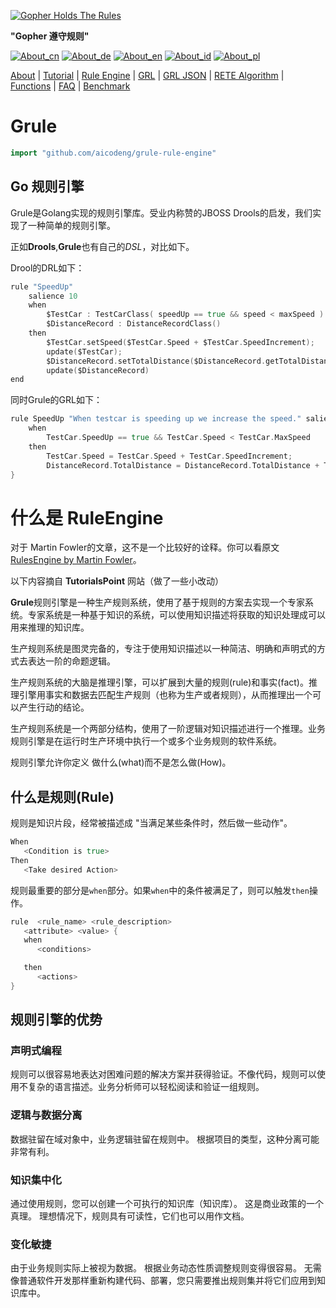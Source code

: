 [![Gopher Holds The Rules](https://github.com/aicodeng/grule-rule-engine/blob/master/gopher-grule.png?raw=true)](https://github.com/aicodeng/grule-rule-engine/blob/master/gopher-grule.png?raw=true)


__"Gopher 遵守规则"__



[![About_cn](https://github.com/yammadev/flag-icons/blob/master/png/CN.png?raw=true)](../cn/About_cn.md)
[![About_de](https://github.com/yammadev/flag-icons/blob/master/png/DE.png?raw=true)](../de/About_de.md)
[![About_en](https://github.com/yammadev/flag-icons/blob/master/png/GB.png?raw=true)](../en/About_en.md)
[![About_id](https://github.com/yammadev/flag-icons/blob/master/png/ID.png?raw=true)](../id/About_id.md)
[![About_pl](https://github.com/yammadev/flag-icons/blob/master/png/PL.png?raw=true)](../pl/About_pl.md)

[About](About_cn.md) | [Tutorial](Tutorial_cn.md) | [Rule Engine](RuleEngine_cn.md) | [GRL](GRL_cn.md) | [GRL JSON](GRL_JSON_cn.md) | [RETE Algorithm](RETE_cn.md) | [Functions](Function_cn.md) | [FAQ](FAQ_cn.md) | [Benchmark](Benchmarking_cn.md)

# Grule

```go
import "github.com/aicodeng/grule-rule-engine"
```

## Go 规则引擎

Grule是Golang实现的规则引擎库。受业内称赞的JBOSS Drools的启发，我们实现了一种简单的规则引擎。

正如**Drools**,**Grule**也有自己的*DSL*，对比如下。

Drool的DRL如下：

```go
rule "SpeedUp"
    salience 10
    when
        $TestCar : TestCarClass( speedUp == true && speed < maxSpeed )
        $DistanceRecord : DistanceRecordClass()
    then
        $TestCar.setSpeed($TestCar.Speed + $TestCar.SpeedIncrement);
        update($TestCar);
        $DistanceRecord.setTotalDistance($DistanceRecord.getTotalDistance() + $TestCar.Speed)
        update($DistanceRecord)
end
```

同时Grule的GRL如下：

```go
rule SpeedUp "When testcar is speeding up we increase the speed." salience 10  {
    when
        TestCar.SpeedUp == true && TestCar.Speed < TestCar.MaxSpeed
    then
        TestCar.Speed = TestCar.Speed + TestCar.SpeedIncrement;
        DistanceRecord.TotalDistance = DistanceRecord.TotalDistance + TestCar.Speed;
}
```

# 什么是 RuleEngine



对于 Martin Fowler的文章，这不是一个比较好的诠释。你可以看原文[RulesEngine by Martin Fowler](https://martinfowler.com/bliki/RulesEngine.html)。

以下内容摘自 **TutorialsPoint** 网站（做了一些小改动）

**Grule**规则引擎是一种生产规则系统，使用了基于规则的方案去实现一个专家系统。专家系统是一种基于知识的系统，可以使用知识描述将获取的知识处理成可以用来推理的知识库。

生产规则系统是图灵完备的，专注于使用知识描述以一种简洁、明确和声明式的方式去表达一阶的命题逻辑。

生产规则系统的大脑是推理引擎，可以扩展到大量的规则(rule)和事实(fact)。推理引擎用事实和数据去匹配生产规则（也称为生产或者规则），从而推理出一个可以产生行动的结论。

生产规则系统是一个两部分结构，使用了一阶逻辑对知识描述进行一个推理。业务规则引擎是在运行时生产环境中执行一个或多个业务规则的软件系统。

规则引擎允许你定义 做什么(what)而不是怎么做(How)。

## 什么是规则(Rule)

规则是知识片段，经常被描述成 "当满足某些条件时，然后做一些动作"。

```go
When
   <Condition is true>
Then
   <Take desired Action>
```

规则最重要的部分是`when`部分。如果`when`中的条件被满足了，则可以触发`then`操作。

```go
rule  <rule_name> <rule_description>
   <attribute> <value> {
   when
      <conditions>

   then
      <actions>
}
```

## 规则引擎的优势

### 声明式编程

规则可以很容易地表达对困难问题的解决方案并获得验证。不像代码，规则可以使用不复杂的语言描述。业务分析师可以轻松阅读和验证一组规则。

### 逻辑与数据分离

数据驻留在域对象中，业务逻辑驻留在规则中。 根据项目的类型，这种分离可能非常有利。

### 知识集中化

通过使用规则，您可以创建一个可执行的知识库（知识库）。 这是商业政策的一个真理。 理想情况下，规则具有可读性，它们也可以用作文档。

### 变化敏捷

由于业务规则实际上被视为数据。 根据业务动态性质调整规则变得很容易。 无需像普通软件开发那样重新构建代码、部署，您只需要推出规则集并将它们应用到知识库中。

